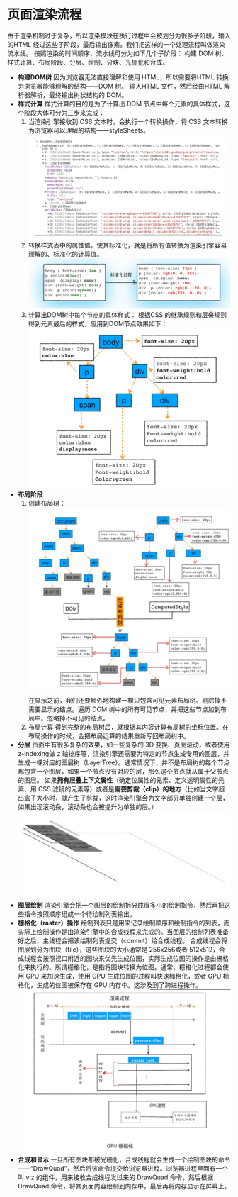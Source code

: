# 页面渲染流程
由于渲染机制过于复杂，所以渲染模块在执行过程中会被划分为很多子阶段，输入的HTML 经过这些子阶段，最后输出像素。我们把这样的一个处理流程叫做渲染流水线。
按照渲染的时间顺序，流水线可分为如下几个子阶段：
构建 DOM 树、样式计算、布局阶段、分层、绘制、分块、光栅化和合成。
- **构建DOM树**
  因为浏览器无法直接理解和使用 HTML，所以需要将HTML 转换为浏览器能够理解的结构——DOM 树。
  输入HTML 文件，然后经由HTML 解析器解析，最终输出树状结构的 DOM。
- **样式计算**
  样式计算的目的是为了计算出 DOM 节点中每个元素的具体样式，这个阶段大体可分为三步来完成：
  1. 当渲染引擎接收到 CSS 文本时，会执行一个转换操作，将 CSS 文本转换为浏览器可以理解的结构——styleSheets。
   ![alt text](image-17.png)
  2. 转换样式表中的属性值，使其标准化，就是将所有值转换为渲染引擎容易理解的、标准化的计算值。
   ![alt text](image-19.png)
  3. 计算出DOM树中每个节点的具体样式：
   根据CSS 的继承规则和层叠规则得到元素最后的样式，应用到DOM节点效果如下：
   ![alt text](image-20.png)
- **布局阶段**
  1. 创建布局树：
   ![alt text](image-21.png)
   在显示之前，我们还要额外地构建一棵只包含可见元素布局树。剔除掉不需要显示的结点。遍历 DOM 树中的所有可见节点，并把这些节点加到布局中。忽略掉不可见的结点。
  2. 布局计算
   得到完整的布局树后，就根据其内容计算布局树的坐标位置。在布局操作的时候，会把布局运算的结果重新写回布局树中。
- **分层**
  页面中有很多复杂的效果，如一些复杂的 3D 变换、页面滚动，或者使用 z-indexing做 z 轴排序等，渲染引擎还需要为特定的节点生成专用的图层，并生成一棵对应的图层树（LayerTree）。通常情况下，并不是布局树的每个节点都包含一个图层，如果一个节点没有对应的层，那么这个节点就从属于父节点的图层。
  如果**拥有层叠上下文属性**（确定位属性的元素、定义透明属性的元素、用 CSS 滤镜的元素等）或者是**需要剪裁（clip）的地方**（比如当文字超出盒子大小时，就产生了剪裁，这时渲染引擎会为文字部分单独创建一个层，如果出现滚动条，滚动条也会被提升为单独的层。）
  ![alt text](image-22.png)
- **图层绘制**
  渲染引擎会把一个图层的绘制拆分成很多小的绘制指令，然后再把这些指令按照顺序组成一个待绘制列表输出。
- **栅格化（raster）操作**
  绘制列表只是用来记录绘制顺序和绘制指令的列表，而实际上绘制操作是由渲染引擎中的合成线程来完成的。当图层的绘制列表准备好之后，主线程会把该绘制列表提交（commit）给合成线程。
  合成线程会将图层划分为图块（tile），这些图块的大小通常是 256x256或者 512x512，合成线程会按照视口附近的图块来优先生成位图，实际生成位图的操作是由栅格化来执行的。所谓栅格化，是指将图块转换为位图。通常，栅格化过程都会使用 GPU 来加速生成，使用 GPU 生成位图的过程叫快速栅格化，或者 GPU 栅格化，生成的位图被保存在 GPU 内存中。这涉及到了跨进程操作。
  ![alt text](image-23.png)
- **合成和显示**
  一旦所有图块都被光栅化，合成线程就会生成一个绘制图块的命令——“DrawQuad”，然后将该命令提交给浏览器进程。浏览器进程里面有一个叫 viz 的组件，用来接收合成线程发过来的 DrawQuad 命令，然后根据 DrawQuad 命令，将其页面内容绘制到内存中，最后再将内存显示在屏幕上。
